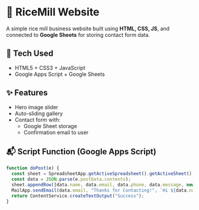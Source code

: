 # 🌾 RiceMill Website

A simple rice mill business website built using **HTML, CSS, JS**, and connected to **Google Sheets** for storing contact form data.

## 🔧 Tech Used
- HTML5 + CSS3 + JavaScript
- Google Apps Script + Google Sheets

## ✨ Features
- Hero image slider
- Auto-sliding gallery
- Contact form with:
  - Google Sheet storage
  - Confirmation email to user

## 📬 Script Function (Google Apps Script)

```javascript
function doPost(e) {
  const sheet = SpreadsheetApp.getActiveSpreadsheet().getActiveSheet();
  const data = JSON.parse(e.postData.contents);
  sheet.appendRow([data.name, data.email, data.phone, data.message, new Date()]);
  MailApp.sendEmail(data.email, "Thanks for Contacting!", `Hi ${data.name},\n\nYour message: "${data.message}"\n\n-RiceMill`);
  return ContentService.createTextOutput("Success");
}
